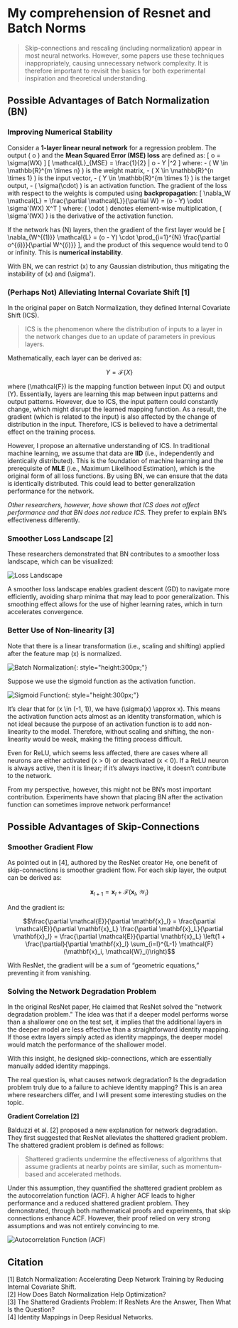 # My comprehension of Resnet and Batch Norms

> Skip-connections and rescaling (including normalization) appear in most neural networks. However, some papers use these techniques inappropriately, causing unnecessary network complexity. It is therefore important to revisit the basics for both experimental inspiration and theoretical understanding.

## **Possible Advantages of Batch Normalization (BN)**

### **Improving Numerical Stability**

Consider a **1-layer linear neural network** for a regression problem. The output \( o \) and the **Mean Squared Error (MSE) loss** are defined as: \[ o = \sigma(WX) \] \[ \mathcal{L}_{MSE} = \frac{1}{2} \| o - Y \|^2 \] where: - \( W \in \mathbb{R}^{m \times n} \) is the weight matrix, - \( X \in \mathbb{R}^{n \times 1} \) is the input vector, - \( Y \in \mathbb{R}^{m \times 1} \) is the target output, - \( \sigma(\cdot) \) is an activation function. The gradient of the loss with respect to the weights is computed using **backpropagation**: \[ \nabla_W \mathcal{L} = \frac{\partial \mathcal{L}}{\partial W} = (o - Y) \odot \sigma'(WX) X^T \] where:  \( \odot \) denotes element-wise multiplication, \( \sigma'(WX) \) is the derivative of the activation function.

If the network has \(N\) layers, then the gradient of the first layer would be \[ \nabla_{W^{(1)}} \mathcal{L} = (o - Y) \cdot \prod_{i=1}^{N} \frac{\partial o^{(i)}}{\partial W^{(i)}} \], and the product of this sequence would tend to 0 or infinity. This is **numerical instability**.

With BN, we can restrict \(x\) to any Gaussian distribution, thus mitigating the instability of \(x\) and \(\sigma'\).

### **(Perhaps Not) Alleviating Internal Covariate Shift** [1]

In the original paper on Batch Normalization, they defined Internal Covariate Shift (ICS).

> ICS is the phenomenon where the distribution of inputs to a layer in the network changes due to an update of parameters in previous layers.

Mathematically, each layer can be derived as:

$$Y = \mathcal{F}\{X\}$$

where \(\mathcal{F}\) is the mapping function between input \(X\) and output \(Y\). Essentially, layers are learning this map between input patterns and output patterns. However, due to ICS, the input pattern could constantly change, which might disrupt the learned mapping function. As a result, the gradient (which is related to the input) is also affected by the change of distribution in the input. Therefore, ICS is believed to have a detrimental effect on the training process.

However, I propose an alternative understanding of ICS. In traditional machine learning, we assume that data are **IID** (i.e., independently and identically distributed). This is the foundation of machine learning and the prerequisite of **MLE** (i.e., Maximum Likelihood Estimation), which is the original form of all loss functions. By using BN, we can ensure that the data is identically distributed. This could lead to better generalization performance for the network.

_Other researchers, however, have shown that ICS does not affect performance and that BN does not reduce ICS._ They prefer to explain BN’s effectiveness differently.

### **Smoother Loss Landscape** [2]

These researchers demonstrated that BN contributes to a smoother loss landscape, which can be visualized:

![Loss Landscape](Landscape.png)

A smoother loss landscape enables gradient descent (GD) to navigate more efficiently, avoiding sharp minima that may lead to poor generalization. This smoothing effect allows for the use of higher learning rates, which in turn accelerates convergence.

### **Better Use of Non-linearity** [3]

Note that there is a linear transformation (i.e., scaling and shifting) applied after the feature map \(x\) is normalized.

![Batch Normalization](BN.png){: style="height:300px;"}

Suppose we use the sigmoid function as the activation function.

![Sigmoid Function](sigmoid-function.png){: style="height:300px;"}

It’s clear that for \(x \in (-1, 1)\), we have \(\sigma(x) \approx x\). This means the activation function acts almost as an identity transformation, which is not ideal because the purpose of an activation function is to add non-linearity to the model. Therefore, without scaling and shifting, the non-linearity would be weak, making the fitting process difficult.

Even for ReLU, which seems less affected, there are cases where all neurons are either activated \(x > 0\) or deactivated \(x < 0\). If a ReLU neuron is always active, then it is linear; if it’s always inactive, it doesn’t contribute to the network.

From my perspective, however, this might not be BN’s most important contribution. Experiments have shown that placing BN after the activation function can sometimes improve network performance!

## **Possible Advantages of Skip-Connections**

### **Smoother Gradient Flow**

As pointed out in [4], authored by the ResNet creator He, one benefit of skip-connections is smoother gradient flow. For each skip layer, the output can be derived as:

$$\mathbf{x}_{l+1} = \mathbf{x}_l + \mathcal{F}(\mathbf{x}_l, \mathcal{W}_l)$$

And the gradient is:

$$\frac{\partial \mathcal{E}}{\partial \mathbf{x}_l} = \frac{\partial \mathcal{E}}{\partial \mathbf{x}_L} \frac{\partial \mathbf{x}_L}{\partial \mathbf{x}_l} = \frac{\partial \mathcal{E}}{\partial \mathbf{x}_L} \left(1 + \frac{\partial}{\partial \mathbf{x}_l} \sum_{i=l}^{L-1} \mathcal{F}(\mathbf{x}_i, \mathcal{W}_i)\right)$$

With ResNet, the gradient will be a sum of “geometric equations,” preventing it from vanishing.

### **Solving the Network Degradation Problem**

In the original ResNet paper, He claimed that ResNet solved the "network degradation problem." The idea was that if a deeper model performs worse than a shallower one on the test set, it implies that the additional layers in the deeper model are less effective than a straightforward identity mapping. If those extra layers simply acted as identity mappings, the deeper model would match the performance of the shallower model.

With this insight, he designed skip-connections, which are essentially manually added identity mappings.

The real question is, what causes network degradation? Is the degradation problem truly due to a failure to achieve identity mapping? This is an area where researchers differ, and I will present some interesting studies on the topic.

**Gradient Correlation [2]**

Balduzzi et al. [2] proposed a new explanation for network degradation. They first suggested that ResNet alleviates the shattered gradient problem. The shattered gradient problem is defined as follows:

> Shattered gradients undermine the effectiveness of algorithms that assume gradients at nearby points are similar, such as momentum-based and accelerated methods.

Under this assumption, they quantified the shattered gradient problem as the autocorrelation function (ACF). A higher ACF leads to higher performance and a reduced shattered gradient problem. They demonstrated, through both mathematical proofs and experiments, that skip connections enhance ACF. However, their proof relied on very strong assumptions and was not entirely convincing to me.

![Autocorrelation Function (ACF)](ACF.png "title")

## **Citation**

[1] Batch Normalization: Accelerating Deep Network Training by Reducing Internal Covariate Shift.  
[2] How Does Batch Normalization Help Optimization?  
[3] The Shattered Gradients Problem: If ResNets Are the Answer, Then What Is the Question?  
[4] Identity Mappings in Deep Residual Networks.
